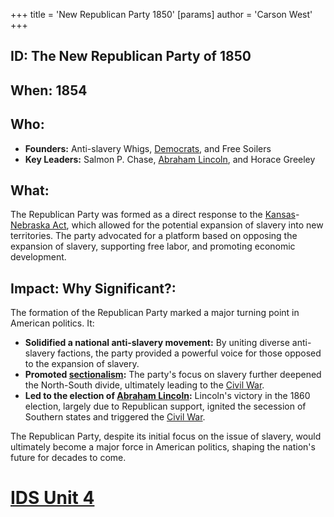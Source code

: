 +++
 title = 'New Republican Party 1850'
[params]
	author = 'Carson West'
+++
## ID: The New Republican Party of 1850

## When: 1854

## Who: 
* **Founders:**  Anti-slavery Whigs, [Democrats](./../democrats/), and Free Soilers
* **Key Leaders:** Salmon P. Chase,  [Abraham Lincoln](./../abraham-lincoln/),  and Horace Greeley

## What:
The Republican Party was formed as a direct response to the [Kansas](./../kansas/)-[Nebraska Act](./../nebraska-act/), which allowed for the potential expansion of slavery into new territories. The party advocated for a platform based on opposing the expansion of slavery,  supporting free labor, and promoting economic development. 

## Impact: Why Significant?:
The formation of the Republican Party marked a major turning point in American politics. It:

* **Solidified a national anti-slavery movement:** By uniting diverse anti-slavery factions, the party provided a powerful voice for those opposed to the expansion of slavery.
* **Promoted [sectionalism](./../sectionalism/):**  The party's focus on slavery further deepened the North-South divide, ultimately leading to the [Civil War](./../civil-war/).
* **Led to the election of [Abraham Lincoln](./../abraham-lincoln/):** Lincoln's victory in the 1860 election, largely due to Republican support, ignited the secession of Southern states and triggered the [Civil War](./../civil-war/).

The Republican Party, despite its initial focus on the issue of slavery, would ultimately become a major force in American politics, shaping the nation's future for decades to come. 

# [IDS Unit 4](./../ids-unit-4/)